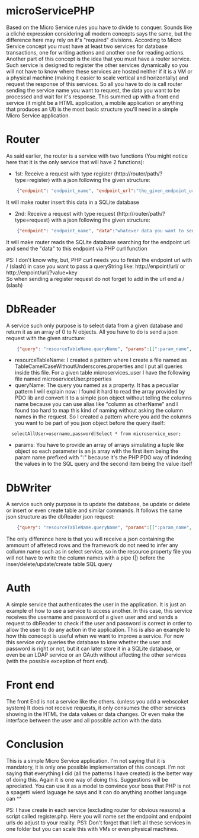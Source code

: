# microServicePHP

Based on the Micro Service rules you have to divide to conquer. Sounds like a cliché expression considering all modern concepts says the same, 
but the difference here may rely on it's "required" divisions. According to Micro Service concept you must have at least two services for 
database transactions, one for writing actions and another one for reading actions. Another part of this concept is the idea that you must 
have a router service. Such service is designed to register the other services dynamically so you will not have to know where these 
services are hosted neither if it is a VM or a physical machine (making it easier to scale vertical and horizontally) and request the 
response of this services. So all you have to do is call router sending the service name you want to request, the data you want to be 
processed and wait for it's response. This summed up with a front end service (it might be a HTML application, a mobile application or 
anything that produces an UI) is the most basic structure you'll need in a simple Micro Service application.

# Router
As said earlier, the router is a service with two functions (You might notice here that it is the only service that will have 2 functions):
* 1st: Receive a request with type register (http://router/path/?type=register) with a json following the given structure:  
```json  
    {"endpoint": "endpoint_name", "endpoint_url":"the_given_endpoint_url/"}
```  
  It will make router insert this data in a SQLite database
* 2nd: Receive a request with type request (http://router/path/?type=request) with a json following the given structure:  
```json 
    {"endpoint": "endpoint_name", "data":"whatever data you want to send to the endpoint process"}
```  
  It will make router reads the SQLite database searching for the endpoint url and send the "data" to this endpoint via PHP curl function

PS: I don't know why, but, PHP curl needs you to finish the endpoint url with / (slash) in case you want to pass a queryString like: 
http://enpoint/url/ or http://enpoint/url/?value=key  
So when sending a register request do not forget to add in the url end a / (slash)

# DbReader
A service such only purpose is to select data from a given database and return it as an array of 0 to N objects. All you have to do is send a json request with the given structure: 
```json  
    {"query": "resourceTableName.queryName", "params":[[":param_name", "value"], [":param_name2", "value2"]]}
```

* resourceTableName: I created a pattern where I create a file named as TableCamelCaseWithoutUnderscores.properties and I put all queries inside this file. For a given table microservices_user I have the following file named microserviceUser.properties
* queryName: The query you named as a property. It has a pecualiar pattern I will explain now: I found it hard to read the array provided by PDO lib and convert it to a simple json object without telling the columns name because you can use alias like "column as otherName" and I found too hard to map this kind of naming without asking the column names in the request. So I created a pattern where you add the columns you want to be part of you json object before the query itself:
```property
  selectAllUser=username,password|Select * from microservice_user;
  ```
* params: You have to provide an array of arrays simulating a tuple like object so each parameter is an js array with the first item being the param name prefixed with ":" because it's the PHP PDO way of indexing the values in to the SQL query and the second item being the value itself

# DbWriter 
A service such only purpose is to update the database, be update or delete or insert or even create table and similar commands. It follows the same json structure as the dbReader json request: 
```json  
    {"query": "resourceTableName.queryName", "params":[[":param_name", "value"], [":param_name2", "value2"]]}
```

The only difference here is that you will receive a json containing the ammount of affetecd rows and the framework do not need to infer any collumn name such as in select service, so in the resource property file you will not have to write the column names with a pipe (|) before the inser/delete/update/create table SQL query

# Auth
A simple service that authenticates the user in the application. It is just an example of how to use a service to access another. In this case, this service receives the username and password of a given user and and sends a request to dbReader to check if the user and password is correct in order to allow the user to do any action in the application. This is also an example to how this conecept is useful when we want to improve a service. For now this service only queries the database to knw whether the user and password is right or not, but it can later store it in a SQLite database, or even be an LDAP service or an OAuth without affecting the other services (with the possible exception of front end).

# Front end
The front End is not a service like the others. (unless you add a webscoket system) It does not receive requests, it only consumes the other services showing in the HTML the data values or data changes. Or even make the interface between the user and all possible action with the data.

# Conclusion
This is a simple Micro Service application. I'm not saying that it is mandatory, it is only one possible implementation of this concept. I'm not saying that everything I did (all the patterns I have created) is the better way of doing this. Again it is one way of doing this. Suggestions will be apreciated. You can use it as a model to convince your boss that PHP is not a spagetti wierd laguage he says and it can do anything another language can ^^

PS: I have create in each service (excluding router for obvious reasons) a script called register.php. Here you will name set the endpoint and endpoint urls do adjust to your reality.
PS1: Don't forget that I left all these services in one folder but you can scale this with VMs or even physical machines.
